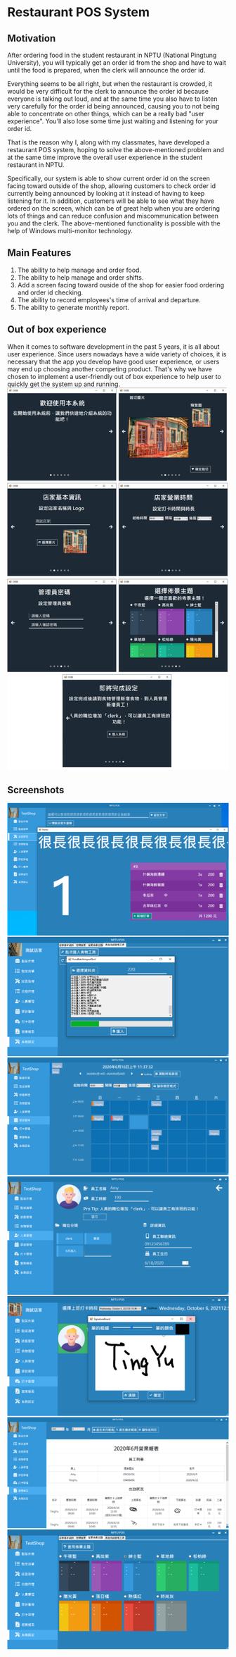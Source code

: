 # Restaurant POS System

## Motivation
After ordering food in the student restaurant in NPTU (National Pingtung University), you will typically get an order id from the shop and have to wait until the food is prepared, when the clerk will announce the order id. 

Everything seems to be all right, but when the restaurant is crowded, it would be very difficult for the clerk to announce the order id because everyone is talking out loud, and at the same time you also have to listen very carefully for the order id being announced, causing you to not being able to concentrate on other things, which can be a really bad "user experience". You'll also lose some time just waiting and listening for your order id.

That is the reason why I, along with my classmates, have developed a restaurant POS system, hoping to solve the above-mentioned problem and at the same time improve the overall user experience in the student restaurant in NPTU.

Specifically, our system is able to show current order id on the screen facing toward outside of the shop, allowing customers to check order id currently being announced by looking at it instead of having to keep listening for it. In addition, customers will be able to see what they have ordered on the screen, which can be of great help when you are ordering lots of things and can reduce confusion and miscommunication between you and the clerk. The above-mentioned functionality is possible with the help of Windows multi-monitor technology.
## Main Features
1. The ability to help manage and order food.
2. The ability to help manage and order shifts.
3. Add a screen facing toward ouside of the shop for easier food ordering and order id checking.
4. The ability to record employees's time of arrival and departure.
4. The ability to generate monthly report.

## Out of box experience
When it comes to software development in the past 5 years, it is all about user experience. Since users nowadays have a wide variety of choices, it is necessary that the app you develop have good user experience, or users may end up choosing another competing product. That's why we have chosen to implement a user-friendly out of box experience to help user to quickly get the system up and running.
![Screenshots of OOBE](images/OOBE.png)

## Screenshots
![Screenshots of outer screen](images/out_screen.png)
![Screenshots of batch food import tool](images/import.png)
![Screenshots of scheduler](images/schedule.png)
![Screenshots of employee editor](images/employee_details.png)
![Screenshots of signature board](images/signature.png)
![Screenshots of generated monthly report](images/report.png)
![Screenshots of theme chooser](images/theme.png)
